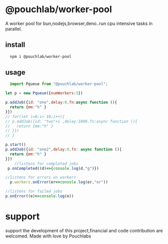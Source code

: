 # @pouchlab/worker-pool
A worker pool for bun,nodejs,browser,deno..run cpu intensive tasks in parallel.

## install

```bash
  npm i @pouchlab/worker-pool
```

## usage
```js
  import Pqueue from "@pouchlab/worker-pool";

let p = new Pqueue({numWorkers:5})

p.addJob({id: "one",delay:0,fn:async function (){
  return {mm:"h" }   
}}) 
// for(let i=0;i< 10;i++){
// p.addJob({id: "two"+i ,delay:1000,fn:async function (){
//   return {mm:"h" }  
// }})   
// }  

p.start()
p.addJob({id: "one2",delay:0,fn: async function (){
  return {mm:"h" }  
}}) 
    //listens for completed jobs
 p.onCompleted((d)=>{console.log(d,"g")})

//listens for errors on workers
  p.workers.onError(er=>console.log(er,"er"))   

//listens for failed jobs
p.onError((e)=>console.log(e))

```
# support
support the development of this project,financial and code contribution are welcomed.
Made with love by Pouchlabs